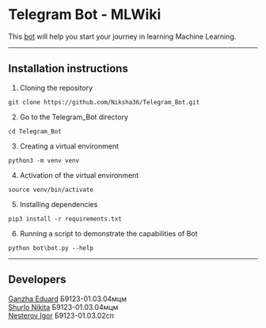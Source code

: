 # Telegram Bot - MLWiki

This [bot](https://web.telegram.org/k/#@ML_WiKi_bot) will help you start your journey in learning Machine Learning.

---

## Installation instructions
1. Cloning the repository

```git clone https://github.com/Niksha36/Telegram_Bot.git```

2. Go to the Telegram_Bot directory

```cd Telegram_Bot```

3. Creating a virtual environment

```python3 -m venv venv```

4. Activation of the virtual environment

```source venv/bin/activate```

5. Installing dependencies

```pip3 install -r requirements.txt```

6. Running a script to demonstrate the capabilities of Bot

```python bot\bot.py --help```

---

## Developers

[Ganzha Eduard](https://github.com/deep-learning-engineer) Б9123-01.03.04мцм\
[Shurlo Nikita](https://github.com/Niksha36) Б9123-01.03.04мцм\
[Nesterov Igor](https://github.com/Byter12) Б9123-01.03.02сп
